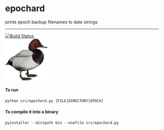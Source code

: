 epochard
===
prints epoch backup filenames to date strings
___
[![Build Status](https://travis-ci.com/mike-seagull/epochard.svg?branch=master)](https://travis-ci.com/mike-seagull/epochard)  
![alt text](pochard.png "pochard")
#### To run
```python src/epochard.py [FILE|DIRECTORY|EPOCH]```
#### To compile it into a binary
```pyinstaller --distpath bin --onefile src/epochard.py```
